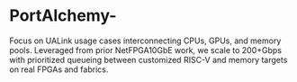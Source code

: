 # PortAlchemy-
Focus on UALink usage cases interconnecting CPUs, GPUs, and memory pools.  Leveraged from prior NetFPGA10GbE work, we scale to 200+Gbps with prioritized queueing between customized RISC-V and memory targets on real FPGAs and fabrics.

